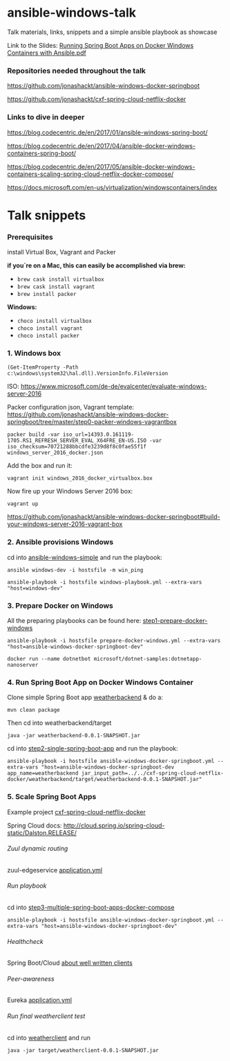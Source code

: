 # ansible-windows-talk
Talk materials, links, snippets and a simple ansible playbook as showcase

Link to the Slides: [Running Spring Boot Apps on Docker Windows Containers with Ansible.pdf](https://github.com/jonashackt/ansible-windows-talk/blob/master/Running%20Spring%20Boot%20Apps%20on%20Docker%20Windows%20Containers%20with%20Ansible.pdf)

### Repositories needed throughout the talk

https://github.com/jonashackt/ansible-windows-docker-springboot

https://github.com/jonashackt/cxf-spring-cloud-netflix-docker

### Links to dive in deeper

https://blog.codecentric.de/en/2017/01/ansible-windows-spring-boot/

https://blog.codecentric.de/en/2017/04/ansible-docker-windows-containers-spring-boot/

https://blog.codecentric.de/en/2017/05/ansible-docker-windows-containers-scaling-spring-cloud-netflix-docker-compose/

https://docs.microsoft.com/en-us/virtualization/windowscontainers/index

# Talk snippets

### Prerequisites

install Virtual Box, Vagrant and Packer

__if you´re on a Mac, this can easily be accomplished via brew:__
* `brew cask install virtualbox` 
* `brew cask install vagrant`
* `brew install packer`

__Windows:__
* `choco install virtualbox`
* `choco install vagrant`
* `choco install packer` 


### 1. Windows box
```
(Get-ItemProperty -Path c:\windows\system32\hal.dll).VersionInfo.FileVersion
```

ISO: https://www.microsoft.com/de-de/evalcenter/evaluate-windows-server-2016

Packer configuration json, Vagrant template: https://github.com/jonashackt/ansible-windows-docker-springboot/tree/master/step0-packer-windows-vagrantbox

```
packer build -var iso_url=14393.0.161119-1705.RS1_REFRESH_SERVER_EVAL_X64FRE_EN-US.ISO -var iso_checksum=70721288bbcdfe3239d8f8c0fae55f1f windows_server_2016_docker.json
```

Add the box and run it:
```
vagrant init windows_2016_docker_virtualbox.box 
```

Now fire up your Windows Server 2016 box:
```
vagrant up
```

https://github.com/jonashackt/ansible-windows-docker-springboot#build-your-windows-server-2016-vagrant-box


### 2. Ansible provisions Windows

cd into [ansible-windows-simple](https://github.com/jonashackt/ansible-windows-talk/tree/master/ansible-windows-simple) and run the playbook:

```
ansible windows-dev -i hostsfile -m win_ping
```

```
ansible-playbook -i hostsfile windows-playbook.yml --extra-vars "host=windows-dev"
```


### 3. Prepare Docker on Windows

All the preparing playbooks can be found here: [step1-prepare-docker-windows](https://github.com/jonashackt/ansible-windows-docker-springboot/blob/master/step1-prepare-docker-windows/)

```
ansible-playbook -i hostsfile prepare-docker-windows.yml --extra-vars "host=ansible-windows-docker-springboot-dev"
```

```
docker run --name dotnetbot microsoft/dotnet-samples:dotnetapp-nanoserver
```

### 4. Run Spring Boot App on Docker Windows Container

Clone simple Spring Boot app [weatherbackend](https://github.com/jonashackt/spring-cloud-netflix-docker/tree/master/weatherbackend) & do a:
```
mvn clean package
```

Then cd into weatherbackend/target

```
java -jar weatherbackend-0.0.1-SNAPSHOT.jar
```

cd into [step2-single-spring-boot-app](https://github.com/jonashackt/ansible-windows-docker-springboot/blob/master/step2-single-spring-boot-app/) and run the playbook:

```
ansible-playbook -i hostsfile ansible-windows-docker-springboot.yml --extra-vars "host=ansible-windows-docker-springboot-dev app_name=weatherbackend jar_input_path=../../cxf-spring-cloud-netflix-docker/weatherbackend/target/weatherbackend-0.0.1-SNAPSHOT.jar"
```

### 5. Scale Spring Boot Apps

Example project [cxf-spring-cloud-netflix-docker](https://github.com/jonashackt/cxf-spring-cloud-netflix-docker)

Spring Cloud docs: http://cloud.spring.io/spring-cloud-static/Dalston.RELEASE/

###### Zuul dynamic routing

zuul-edgeservice [application.yml](https://github.com/jonashackt/cxf-spring-cloud-netflix-docker/blob/master/zuul-edgeservice/src/main/resources/application.yml)

###### Run playbook

cd into [step3-multiple-spring-boot-apps-docker-compose](https://github.com/jonashackt/ansible-windows-docker-springboot/blob/master/step3-multiple-spring-boot-apps-docker-compose/)

```
ansible-playbook -i hostsfile ansible-windows-docker-springboot.yml --extra-vars "host=ansible-windows-docker-springboot-dev"
```

###### Healthcheck

Spring Boot/Cloud [about well written clients](https://stackoverflow.com/a/42352258/4964553) 


###### Peer-awareness

Eureka [application.yml](https://github.com/jonashackt/cxf-spring-cloud-netflix-docker/blob/master/eureka-serviceregistry/src/main/resources/application.yml)

###### Run final weatherclient test

cd into [weatherclient](https://github.com/jonashackt/cxf-spring-cloud-netflix-docker/tree/master/weatherclient) and run

```
java -jar target/weatherclient-0.0.1-SNAPSHOT.jar
```




